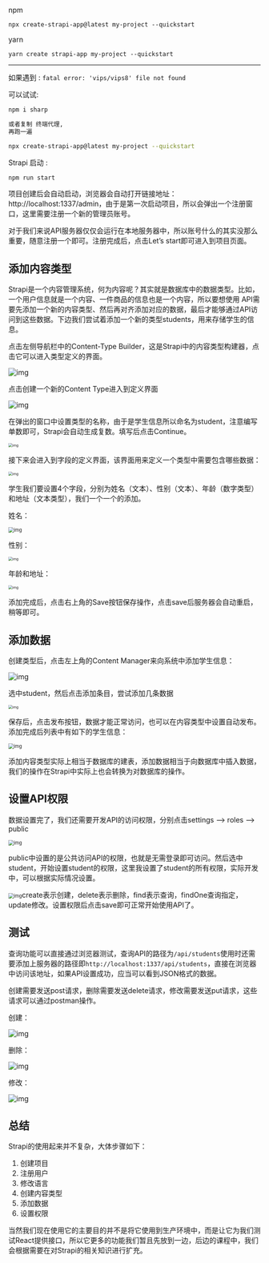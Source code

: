 npm

```
npx create-strapi-app@latest my-project --quickstart
```

yarn

```
yarn create strapi-app my-project --quickstart
```

----

如果遇到 : `fatal error: 'vips/vips8' file not found`

可以试试: 

```bash
npm i sharp

或者复制 终端代理, 
再跑一遍 

npx create-strapi-app@latest my-project --quickstart
```



Strapi 启动 : 

```bash
npm run start
```





项目创建后会自动启动，浏览器会自动打开链接地址：http://localhost:1337/admin，由于是第一次启动项目，所以会弹出一个注册窗口，这里需要注册一个新的管理员账号。

对于我们来说API服务器仅仅会运行在本地服务器中，所以账号什么的其实没那么重要，随意注册一个即可。注册完成后，点击Let’s start即可进入到项目页面。



## 添加内容类型

Strapi是一个内容管理系统，何为内容呢？其实就是数据库中的数据类型。比如，一个用户信息就是一个内容、一件商品的信息也是一个内容，所以要想使用 API需 要先添加一个新的内容类型、然后再对齐添加对应的数据，最后才能够通过API访问到这些数据。下边我们尝试着添加一个新的类型students，用来存储学生的信息。

点击左侧导航栏中的Content-Type Builder，这是Strapi中的内容类型构建器，点击它可以进入类型定义的界面。

![img](https://my-wp.oss-cn-beijing.aliyuncs.com/wp-content/uploads/2022/05/20220516161232525.png)

点击创建一个新的Content Type进入到定义界面

![img](https://my-wp.oss-cn-beijing.aliyuncs.com/wp-content/uploads/2022/05/20220516161346751.png)

在弹出的窗口中设置类型的名称，由于是学生信息所以命名为student，注意编写单数即可，Strapi会自动生成复数。填写后点击Continue。




<img src="https://my-wp.oss-cn-beijing.aliyuncs.com/wp-content/uploads/2022/05/20220516161426917.png" alt="img" style="zoom:50%;" />

接下来会进入到字段的定义界面，该界面用来定义一个类型中需要包含哪些数据：

<img src="https://my-wp.oss-cn-beijing.aliyuncs.com/wp-content/uploads/2022/05/20220516161647586.png" alt="img" style="zoom:50%;" />

学生我们要设置4个字段，分别为姓名（文本）、性别（文本）、年龄（数字类型）和地址（文本类型），我们一个一个的添加。

姓名：

<img src="https://my-wp.oss-cn-beijing.aliyuncs.com/wp-content/uploads/2022/05/20220516162411780.png" alt="img" style="zoom:67%;" />

性别：

<img src="https://my-wp.oss-cn-beijing.aliyuncs.com/wp-content/uploads/2022/05/20220516162822469.png" alt="img" style="zoom:50%;" />

年龄和地址：

<img src="https://my-wp.oss-cn-beijing.aliyuncs.com/wp-content/uploads/2022/05/20220516163450219.png" alt="img" style="zoom:50%;" />

添加完成后，点击右上角的Save按钮保存操作，点击save后服务器会自动重启，稍等即可。





## 添加数据

创建类型后，点击左上角的Content Manager来向系统中添加学生信息：


![img](https://my-wp.oss-cn-beijing.aliyuncs.com/wp-content/uploads/2022/05/20220516163733988.png)

选中student，然后点击添加条目，尝试添加几条数据



<img src="https://my-wp.oss-cn-beijing.aliyuncs.com/wp-content/uploads/2022/05/20220516163845649-1024x264.png" alt="img" style="zoom:50%;" />

保存后，点击发布按钮，数据才能正常访问，也可以在内容类型中设置自动发布。添加完成后列表中有如下的学生信息：

<img src="https://my-wp.oss-cn-beijing.aliyuncs.com/wp-content/uploads/2022/05/20220516164113122-1024x195.png" alt="img" style="zoom:67%;" />

添加内容类型实际上相当于数据库的建表，添加数据相当于向数据库中插入数据，我们的操作在Strapi中实际上也会转换为对数据库的操作。



## 设置API权限

数据设置完了，我们还需要开发API的访问权限，分别点击settings –> roles –> public

<img src="https://my-wp.oss-cn-beijing.aliyuncs.com/wp-content/uploads/2022/05/20220516170117749.png" alt="img" style="zoom:67%;" />

public中设置的是公共访问API的权限，也就是无需登录即可访问。然后选中student，开始设置student的权限，这里我设置了student的所有权限，实际开发中，可以根据实际情况设置。

<img src="https://my-wp.oss-cn-beijing.aliyuncs.com/wp-content/uploads/2022/05/20220516170307522.png" alt="img" style="zoom:67%;" />create表示创建，delete表示删除，find表示查询，findOne查询指定，update修改。设置权限后点击save即可正常开始使用API了。



## 测试

查询功能可以直接通过浏览器测试，查询API的路径为`/api/students`使用时还需要添加上服务器的路径即`http://localhost:1337/api/students`，直接在浏览器中访问该地址，如果API设置成功，应当可以看到JSON格式的数据。

创建需要发送post请求，删除需要发送delete请求，修改需要发送put请求，这些请求可以通过postman操作。

创建：

![img](https://my-wp.oss-cn-beijing.aliyuncs.com/wp-content/uploads/2022/05/20220516172142493-1024x785.png)

删除：

![img](https://my-wp.oss-cn-beijing.aliyuncs.com/wp-content/uploads/2022/05/20220516172252853.png)

修改：

![img](https://my-wp.oss-cn-beijing.aliyuncs.com/wp-content/uploads/2022/05/20220516172533931.png)

## 总结

Strapi的使用起来并不复杂，大体步骤如下：

1. 创建项目
2. 注册用户
3. 修改语言
4. 创建内容类型
5. 添加数据
6. 设置权限

当然我们现在使用它的主要目的并不是将它使用到生产环境中，而是让它为我们测试React提供接口，所以它更多的功能我们暂且先放到一边，后边的课程中，我们会根据需要在对Strapi的相关知识进行扩充。